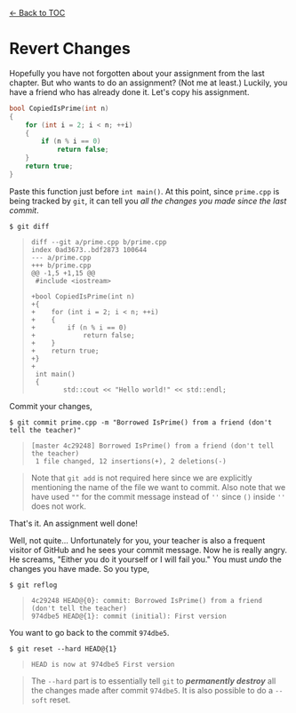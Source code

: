 [<- Back to TOC](https://github.com/Hindol/git-tutorial/blob/master/README.md)

# Revert Changes
Hopefully you have not forgotten about your assignment from the last chapter. But who wants to do an assignment? (Not me at least.) Luckily, you have a friend who has already done it. Let's copy his assignment.

```c++
bool CopiedIsPrime(int n)
{
    for (int i = 2; i < n; ++i)
    {
        if (n % i == 0)
            return false;
    }
    return true;
}
```

Paste this function just before `int main()`. At this point, since `prime.cpp` is being tracked by `git`, it can tell you _all the changes you made since the last commit_.

    $ git diff

> `diff --git a/prime.cpp b/prime.cpp`  
> `index 0ad3673..bdf2873 100644`  
> `--- a/prime.cpp`  
> `+++ b/prime.cpp`  
> `@@ -1,5 +1,15 @@`  
> ` #include <iostream>`  
>  
> `+bool CopiedIsPrime(int n)`  
> `+{`  
> `+    for (int i = 2; i < n; ++i)`  
> `+    {`  
> `+        if (n % i == 0)`  
> `+            return false;`  
> `+    }`  
> `+    return true;`  
> `+}`  
> `+`  
> ` int main()`  
> ` {`  
> `        std::cout << "Hello world!" << std::endl;`

Commit your changes,

    $ git commit prime.cpp -m "Borrowed IsPrime() from a friend (don't tell the teacher)"

> `[master 4c29248] Borrowed IsPrime() from a friend (don't tell the teacher)`  
> ` 1 file changed, 12 insertions(+), 2 deletions(-)`

> Note that `git add` is not required here since we are explicitly mentioning the name of the file we want to commit. Also note that we have used `""`  for the commit message instead of `''` since `()` inside `''` does not work.

That's it. An assignment well done!

Well, not quite...
Unfortunately for you, your teacher is also a frequent visitor of GitHub and he sees your commit message. Now he is really angry. He screams, "Either you do it yourself or I will fail you." You must _undo_ the changes you have made. So you type,

    $ git reflog

> `4c29248 HEAD@{0}: commit: Borrowed IsPrime() from a friend (don't tell the teacher)`  
> `974dbe5 HEAD@{1}: commit (initial): First version`

You want to go back to the commit `974dbe5`.

    $ git reset --hard HEAD@{1}

> `HEAD is now at 974dbe5 First version`

> The `--hard` part is to essentially tell `git` to ___permanently destroy___ all the changes made after commit `974dbe5`. It is also possible to do a `--soft` reset.